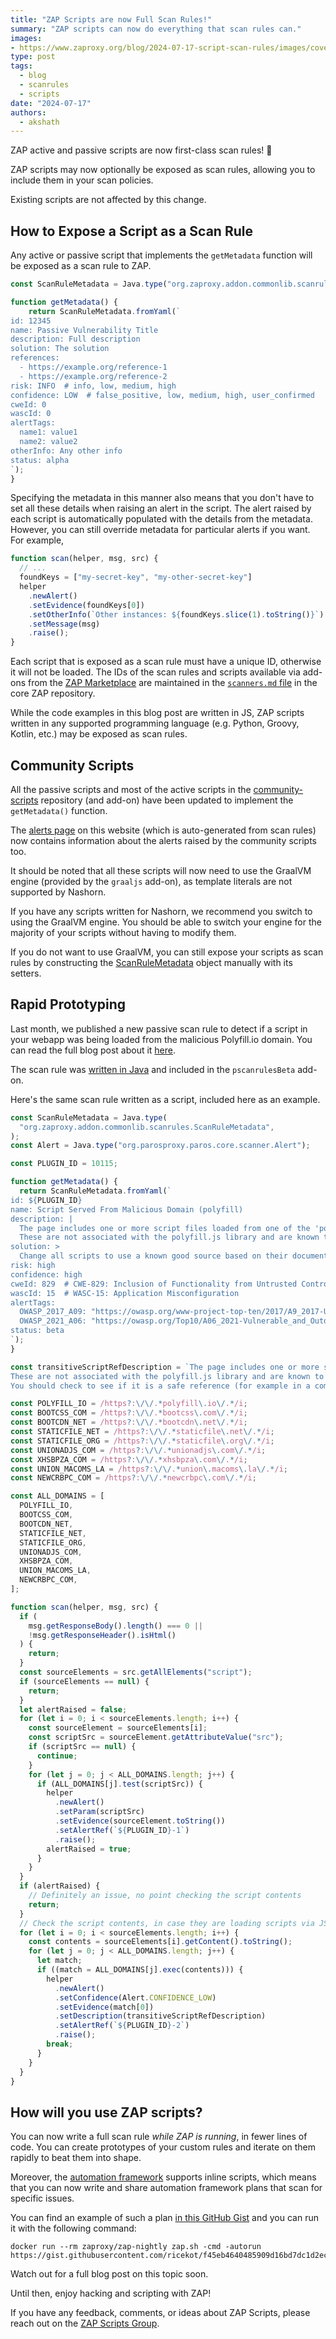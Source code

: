 ```yaml
---
title: "ZAP Scripts are now Full Scan Rules!"
summary: "ZAP scripts can now do everything that scan rules can."
images:
- https://www.zaproxy.org/blog/2024-07-17-script-scan-rules/images/cover.jpg
type: post
tags:
  - blog
  - scanrules
  - scripts
date: "2024-07-17"
authors:
  - akshath
---
```


ZAP active and passive scripts are now first-class scan rules! 🎉

ZAP scripts may now optionally be exposed as scan rules, allowing you to include them in your scan policies.

Existing scripts are not affected by this change.

## How to Expose a Script as a Scan Rule

Any active or passive script that implements the `getMetadata` function will be exposed as a scan rule to ZAP.

```js
const ScanRuleMetadata = Java.type("org.zaproxy.addon.commonlib.scanrules.ScanRuleMetadata");

function getMetadata() {
	return ScanRuleMetadata.fromYaml(`
id: 12345
name: Passive Vulnerability Title
description: Full description
solution: The solution
references:
  - https://example.org/reference-1
  - https://example.org/reference-2
risk: INFO  # info, low, medium, high
confidence: LOW  # false_positive, low, medium, high, user_confirmed
cweId: 0
wascId: 0
alertTags:
  name1: value1
  name2: value2
otherInfo: Any other info
status: alpha
`);
}
```

Specifying the metadata in this manner also means that you don't have to set all these details when raising an alert in the script.
The alert raised by each script is automatically populated with the details from the metadata.
However, you can still override metadata for particular alerts if you want.
For example,

```js
function scan(helper, msg, src) {
  // ... 
  foundKeys = ["my-secret-key", "my-other-secret-key"]
  helper
    .newAlert()
    .setEvidence(foundKeys[0])
    .setOtherInfo(`Other instances: ${foundKeys.slice(1).toString()}`)
    .setMessage(msg)
    .raise();
}
```

Each script that is exposed as a scan rule must have a unique ID, otherwise it will not be loaded.
The IDs of the scan rules and scripts available via add-ons from the [ZAP Marketplace](/addons/) are maintained in the [`scanners.md` file](https://github.com/zaproxy/zaproxy/blob/main/docs/scanners.md) in the core ZAP repository.

While the code examples in this blog post are written in JS, ZAP scripts written in any supported programming language (e.g. Python, Groovy, Kotlin, etc.) may be exposed as scan rules.

## Community Scripts

All the passive scripts and most of the active scripts in the [community-scripts](https://github.com/zaproxy/community-scripts) repository (and add-on) have been updated to implement the `getMetadata()` function.

The [alerts page](/docs/alerts/) on this website (which is auto-generated from scan rules) now contains information about the alerts raised by the community scripts too.

It should be noted that all these scripts will now need to use the GraalVM engine (provided by the `graaljs` add-on), as template literals are not supported by Nashorn.

If you have any scripts written for Nashorn, we recommend you switch to using the GraalVM engine.
You should be able to switch your engine for the majority of your scripts without having to modify them.

If you do not want to use GraalVM, you can still expose your scripts as scan rules by constructing the [ScanRuleMetadata](https://github.com/zaproxy/zap-extensions/blob/839d5c7df7432c1f4748275daacd1d4e8812a51a/addOns/commonlib/src/main/java/org/zaproxy/addon/commonlib/scanrules/ScanRuleMetadata.java) object manually with its setters.

## Rapid Prototyping

Last month, we published a new passive scan rule to detect if a script in your webapp was being loaded from the malicious Polyfill.io domain.
You can read the full blog post about it [here](/blog/2024-06-27-polyfill.io-script-detection/).

The scan rule was [written in Java](https://github.com/zaproxy/zap-extensions/blob/839d5c7df7432c1f4748275daacd1d4e8812a51a/addOns/pscanrulesBeta/src/main/java/org/zaproxy/zap/extension/pscanrulesBeta/PolyfillCdnScriptScanRule.java) and included in the `pscanrulesBeta` add-on.

Here's the same scan rule written as a script, included here as an example.

```js
const ScanRuleMetadata = Java.type(
  "org.zaproxy.addon.commonlib.scanrules.ScanRuleMetadata",
);
const Alert = Java.type("org.parosproxy.paros.core.scanner.Alert");

const PLUGIN_ID = 10115;

function getMetadata() {
  return ScanRuleMetadata.fromYaml(`
id: ${PLUGIN_ID}
name: Script Served From Malicious Domain (polyfill)
description: |
  The page includes one or more script files loaded from one of the 'polyfill' domains.
  These are not associated with the polyfill.js library and are known to serve malicious content.
solution: >
  Change all scripts to use a known good source based on their documentation.
risk: high
confidence: high
cweId: 829  # CWE-829: Inclusion of Functionality from Untrusted Control Sphere
wascId: 15  # WASC-15: Application Misconfiguration
alertTags:
  OWASP_2017_A09: "https://owasp.org/www-project-top-ten/2017/A9_2017-Using_Components_with_Known_Vulnerabilities.html"
  OWASP_2021_A06: "https://owasp.org/Top10/A06_2021-Vulnerable_and_Outdated_Components/"
status: beta
`);
}

const transitiveScriptRefDescription = `The page includes one or more script which appear to include a reference to one of the 'polyfill' domains.
These are not associated with the polyfill.js library and are known to serve malicious content.
You should check to see if it is a safe reference (for example in a comment) or whether the script is loading content from that domain.`;

const POLYFILL_IO = /https?:\/\/.*polyfill\.io\/.*/i;
const BOOTCSS_COM = /https?:\/\/.*bootcss\.com\/.*/i;
const BOOTCDN_NET = /https?:\/\/.*bootcdn\.net\/.*/i;
const STATICFILE_NET = /https?:\/\/.*staticfile\.net\/.*/i;
const STATICFILE_ORG = /https?:\/\/.*staticfile\.org\/.*/i;
const UNIONADJS_COM = /https?:\/\/.*unionadjs\.com\/.*/i;
const XHSBPZA_COM = /https?:\/\/.*xhsbpza\.com\/.*/i;
const UNION_MACOMS_LA = /https?:\/\/.*union\.macoms\.la\/.*/i;
const NEWCRBPC_COM = /https?:\/\/.*newcrbpc\.com\/.*/i;

const ALL_DOMAINS = [
  POLYFILL_IO,
  BOOTCSS_COM,
  BOOTCDN_NET,
  STATICFILE_NET,
  STATICFILE_ORG,
  UNIONADJS_COM,
  XHSBPZA_COM,
  UNION_MACOMS_LA,
  NEWCRBPC_COM,
];

function scan(helper, msg, src) {
  if (
    msg.getResponseBody().length() === 0 ||
    !msg.getResponseHeader().isHtml()
  ) {
    return;
  }
  const sourceElements = src.getAllElements("script");
  if (sourceElements == null) {
    return;
  }
  let alertRaised = false;
  for (let i = 0; i < sourceElements.length; i++) {
    const sourceElement = sourceElements[i];
    const scriptSrc = sourceElement.getAttributeValue("src");
    if (scriptSrc == null) {
      continue;
    }
    for (let j = 0; j < ALL_DOMAINS.length; j++) {
      if (ALL_DOMAINS[j].test(scriptSrc)) {
        helper
          .newAlert()
          .setParam(scriptSrc)
          .setEvidence(sourceElement.toString())
          .setAlertRef(`${PLUGIN_ID}-1`)
          .raise();
        alertRaised = true;
      }
    }
  }
  if (alertRaised) {
    // Definitely an issue, no point checking the script contents
    return;
  }
  // Check the script contents, in case they are loading scripts via JS
  for (let i = 0; i < sourceElements.length; i++) {
    const contents = sourceElements[i].getContent().toString();
    for (let j = 0; j < ALL_DOMAINS.length; j++) {
      let match;
      if ((match = ALL_DOMAINS[j].exec(contents))) {
        helper
          .newAlert()
          .setConfidence(Alert.CONFIDENCE_LOW)
          .setEvidence(match[0])
          .setDescription(transitiveScriptRefDescription)
          .setAlertRef(`${PLUGIN_ID}-2`)
          .raise();
        break;
      }
    }
  }
}
```

## How will you use ZAP scripts?

You can now write a full scan rule *while ZAP is running*, in fewer lines of code.
You can create prototypes of your custom rules and iterate on them rapidly to beat them into shape.

Moreover, the [automation framework](/docs/automate/automation-framework/) supports inline scripts, which means that you can now write and share automation framework plans that scan for specific issues.

You can find an example of such a plan [in this GitHub Gist](https://gist.github.com/ricekot/f45eb4640485909d16bd7dc1d2ec9d5f#file-example-zap-af-plan-yml) and you can run it with the following command:

```shell
docker run --rm zaproxy/zap-nightly zap.sh -cmd -autorun https://gist.githubusercontent.com/ricekot/f45eb4640485909d16bd7dc1d2ec9d5f/raw/
```

Watch out for a full blog post on this topic soon.

Until then, enjoy hacking and scripting with ZAP! 

If you have any feedback, comments, or ideas about ZAP Scripts, please reach out on the [ZAP Scripts Group](https://groups.google.com/group/zaproxy-scripts).
